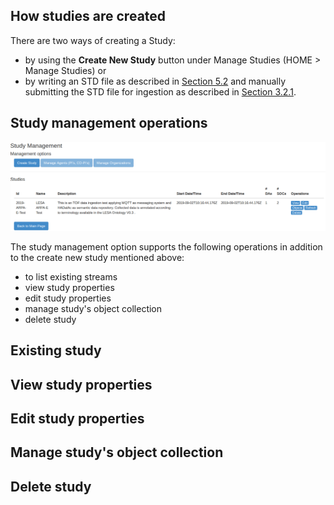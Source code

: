 ## How studies are created

There are two ways of creating a Study: 

* by using the __Create New Study__ button under Manage Studies (HOME > Manage Studies) or 
* by writing an STD file as described in [Section 5.2](https://github.com/paulopinheiro1234/hadatac/wiki/5.2.-Study-Specification-(STD)) and manually submitting the STD file for ingestion as described in [Section 3.2.1]( https://github.com/paulopinheiro1234/hadatac/wiki/3.2.-Manage-Data-File-Ingestion#321-manual-data-file-ingest). 

## Study management operations

![](https://raw.githubusercontent.com/paulopinheiro1234/hadatac-screenshots/master/Sec3/StudyManagement.png)

The study management option supports the following operations in addition to the create new study mentioned above: 

* to list existing streams
* view study properties
* edit study properties
* manage study's object collection
* delete study

## Existing study 

## View study properties 

## Edit study properties

## Manage study's object collection

## Delete study 

